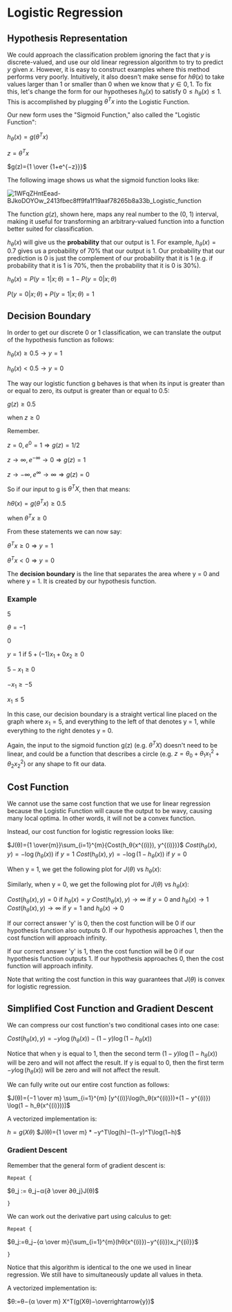 # Logistic Regression

## Hypothesis Representation

We could approach the classification problem ignoring the fact that $y$ is
discrete-valued, and use our old linear regression algorithm to try to predict
$y$ given $x$. However, it is easy to construct examples where this method
performs very poorly. Intuitively, it also doesn't make sense for
$hθ(x)$ to take values larger than 1 or smaller than 0 when we know
that $y ∈ {0, 1}$. To fix this, let's change the form for our hypotheses
$h_θ(x)$ to satisfy $0≤h_θ(x)≤1$. This is accomplished by plugging
$θ^Tx$ into the Logistic Function.

Our new form uses the "Sigmoid Function," also called the "Logistic Function":

$h_θ(x)=g(θ^Tx)$

$z=θ^Tx$

$g(z)={1 \over {1+e^{−z}}}$

The following image shows us what the sigmoid function looks like:

![1WFqZHntEead-BJkoDOYOw_2413fbec8ff9fa1f19aaf78265b8a33b_Logistic_function](https://github.com/liangcorp/machine_learning_rust/assets/2737157/d9d35e7b-1cc1-42c1-9cea-9b58975bd892)

The function $g(z)$, shown here, maps any real number to the (0, 1) interval,
making it useful for transforming an arbitrary-valued function into a function
better suited for classification.

$h_θ(x)$ will give us the **probability** that our output is 1.
For example, $h_θ(x)=0.7$ gives us a probability of 70% that our output is 1.
Our probability that our prediction is 0 is just the complement of our
probability that it is 1 (e.g. if probability that it is 1 is 70%, then
the probability that it is 0 is 30%).

$h_θ(x)=P(y=1|x;θ)=1−P(y=0|x;θ)$

$P(y=0|x;θ)+P(y=1|x;θ)=1$

## Decision Boundary

In order to get our discrete 0 or 1 classification, we can translate the output
of the hypothesis function as follows:

$h_θ(x)≥0.5→y=1$

$h_θ(x)<0.5→y=0$

The way our logistic function g behaves is that when its input is greater than
or equal to zero, its output is greater than or equal to 0.5:

$g(z)≥0.5$

$\text{when }z≥0$

Remember.

$z=0,e^0=1⇒g(z)=1/2$

$z→∞,e^{−∞}→0⇒g(z)=1$

$z→−∞,e^∞→∞⇒g(z)=0$

So if our input to g is $θ^TX$, then that means:

$hθ(x)=g(θ^Tx)≥0.5$

$\text{when } θ^Tx≥0$

From these statements we can now say:

$θ^Tx≥0⇒y=1$

$θ^Tx<0⇒y=0$

The **decision boundary** is the line that separates the area where y = 0 and
where y = 1. It is created by our hypothesis function.

### Example

$5$

$θ=−1$

$0$

$y=1 \text{ if } 5+(−1)x_1 + 0x_2≥0$

$5−x_1≥0$

$−x_1≥−5$

$x_1≤5$

In this case, our decision boundary is a straight vertical line placed on the
graph where $x_1=5$, and everything to the left of that denotes y = 1, while
everything to the right denotes y = 0.

Again, the input to the sigmoid function g(z) (e.g. $θ^TX$) doesn't need to
be linear, and could be a function that describes a
circle (e.g. $z=θ_0+θ_1x_1^2+θ_2x^2_2$) or any shape to fit our data.

## Cost Function

We cannot use the same cost function that we use for linear regression because
the Logistic Function will cause the output to be wavy, causing many local
optima. In other words, it will not be a convex function.

Instead, our cost function for logistic regression looks like:

$J(θ)={1 \over{m}}\sum_{i=1}^{m}{Cost(h_θ(x^{(i)}), y^{(i)})}$
$Cost(h_θ(x),y) = −\log(h_θ(x)) \text{    if } y = 1$
$Cost(h_θ(x),y)=−\log(1−h_θ(x)) \text{    if } y = 0$

When y = 1, we get the following plot for $J(θ)$ vs $h_θ(x)$:

Similarly, when y = 0, we get the following plot for $J(θ)$ vs $h_θ(x)$:

$Cost(h_θ(x), y) = 0 \text{ if } h_θ(x)=y$
$Cost(h_θ(x), y) → ∞ \text{ if } y=0 \text{ and } h_θ(x) → 1$
$Cost(h_θ(x), y) → ∞ \text{ if } y=1 \text{ and } h_θ(x) → 0$

If our correct answer 'y' is 0, then the cost function will be 0 if our
hypothesis function also outputs 0. If our hypothesis approaches 1, then the
cost function will approach infinity.

If our correct answer 'y' is 1, then the cost function will be 0 if our
hypothesis function outputs 1. If our hypothesis approaches 0, then the cost
function will approach infinity.

Note that writing the cost function in this way guarantees that $J(θ)$ is convex
for logistic regression.

## Simplified Cost Function and Gradient Descent

We can compress our cost function's two conditional cases into one case:

$Cost(h_θ(x),y) = −y \log(h_θ(x)) − (1 − y) \log(1 − h_θ(x))$

Notice that when y is equal to 1, then the second term $(1 − y) \log(1 − h_θ(x))$
will be zero and will not affect the result. If y is equal to 0, then the first
term $− y \log(h_θ(x))$ will be zero and will not affect the result.

We can fully write out our entire cost function as follows:

$J(θ)={−1 \over m} \sum_{i=1}^{m} [y^{(i)}\log(h_θ(x^{(i)}))+(1 − y^{(i)})
\log(1 − h_θ(x^{(i)}))]$

A vectorized implementation is:

$h=g(Xθ)$
$J(θ)={1 \over m} * −y^T\log(h)−(1−y)^T\log(1−h)$

### Gradient Descent

Remember that the general form of gradient descent is:

`Repeat {`

$θ_j := θ_j−α{∂ \over ∂θ_j}J(θ)$

`}`

We can work out the derivative part using calculus to get:

`Repeat {`

$θ_j:=θ_j−{α \over m}{\sum_{i=1}^{m}(hθ(x^{(i)})−y^{(i)})x_j^{(i)}}$

`}`

Notice that this algorithm is identical to the one we used in linear
regression. We still have to simultaneously update all values in theta.

A vectorized implementation is:

$θ:=θ−{α \over m} X^T(g(Xθ)−\overrightarrow{y})$
